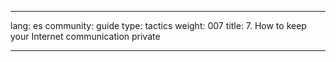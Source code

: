 

---

lang: es
community: guide
type: tactics
weight: 007
title: 7. How to keep your Internet communication private

---

<stub>

